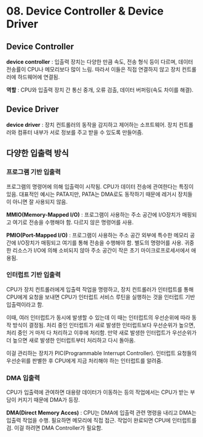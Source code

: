 # 08. Device Controller & Device Driver

## Device Controller
**device controller** : 입출력 장치는 다양한 만큼 속도, 전송 형식 등이 다르며, 데이터 전송률이 CPU나 메모리보다 많이 느림. 따라서 이들은 직접 연결하지 않고 장치 컨트롤러에 하드웨어에 연결됨.

**역할** : CPU와 입출력 장치 간 통신 중개, 오류 검출, 데이터 버퍼링(속도 차이를 해결).

## Device Driver
**device driver** : 장치 컨트롤러의 동작을 감지하고 제어하는 소프트웨어. 장치 컨트롤러와 컴퓨터 내부가 서로 정보를 주고 받을 수 있도록 만들어줌.

## 다양한 입출력 방식
### 프로그램 기반 입출력
프로그램의 명령어에 의해 입출력이 시작됨. CPU가 데이터 전송에 관여한다는 특징이 있음. 대표적인 예시는 PATA지만, PATA는 DMA로도 동작하기 때문에 레거시 장치들이 아니면 잘 사용되지 않음.

**MMIO(Memory-Mapped I/O)** : 프로그램이 사용하는 주소 공간에 I/O장치가 매핑되고 여기로 전송을 수행해야 함. 다르지 않은 명령어를 사용.

**PMIO(Port-Mapped I/O)** : 프로그램이 사용하는 주소 공간 외부에 특수한 메모리 공간에 I/O장치가 매핑되고 여기를 통해 전송을 수행해야 함. 별도의 명령어를 사용. 귀중한 리소스가 I/O에 의해 소비되지 않아 주소 공간이 작은 초기 마이크로프로세서에서 애용됨.

### 인터럽트 기반 입출력
CPU가 장치 컨트롤러에게 입출력 작업을 명령하고, 장치 컨트롤러가 인터럽트를 통해 CPU에게 요청을 보내면 CPU가 인터럽트 서비스 루틴을 실행하는 것을 인터럽트 기반 입출력이라고 함.

이때, 여러 인터럽트가 동시에 발생할 수 있는데 이 때는 인터럽트의 우선순위에 따라 동작 방식이 결정됨. 처리 중인 인터럽트가 새로 발생한 인터럽트보다 우선순위가 높으면, 처리 중인 거 마저 다 처리하고 이후에 처리함. 만약 새로 발생한 인터럽트가 우선순위가 더 높으면 새로 발생한 인터럽트부터 처리하고 다시 돌아옴.

이걸 관리하는 장치가 PIC(Programmable Interrupt Controller). 인터럽트 요청들의 우선순위를 판별한 후 CPU에게 지금 처리해야 하는 인터럽트를 알려줌.

### DMA 입출력
CPU가 입출력에 관여하면 대용량 데이터가 이동하는 등의 작업에서는 CPU가 받는 부담이 커지기 때문에 DMA가 등장.

**DMA(Direct Memory Acces)** : CPU는 DMA에 입출력 관련 명령을 내리고 DMA는 입출력 작업을 수행. 필요하면 메모리에 직접 접근. 작업이 완료되면 CPU에 인터럽트를 검. 이걸 하려면 DMA Controller가 필요함.